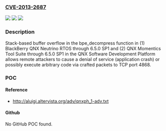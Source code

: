 ### [CVE-2013-2687](https://cve.mitre.org/cgi-bin/cvename.cgi?name=CVE-2013-2687)
![](https://img.shields.io/static/v1?label=Product&message=n%2Fa&color=blue)
![](https://img.shields.io/static/v1?label=Version&message=n%2Fa&color=blue)
![](https://img.shields.io/static/v1?label=Vulnerability&message=n%2Fa&color=brighgreen)

### Description

Stack-based buffer overflow in the bpe_decompress function in (1) BlackBerry QNX Neutrino RTOS through 6.5.0 SP1 and (2) QNX Momentics Tool Suite through 6.5.0 SP1 in the QNX Software Development Platform allows remote attackers to cause a denial of service (application crash) or possibly execute arbitrary code via crafted packets to TCP port 4868.

### POC

#### Reference
- http://aluigi.altervista.org/adv/qnxph_1-adv.txt

#### Github
No GitHub POC found.

